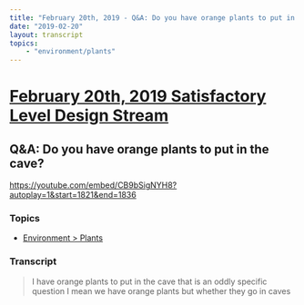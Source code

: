 ```yaml
---
title: "February 20th, 2019 - Q&A: Do you have orange plants to put in the cave?"
date: "2019-02-20"
layout: transcript
topics: 
    - "environment/plants"
---
```

# [February 20th, 2019 Satisfactory Level Design Stream](../2019-02-20.md)
## Q&A: Do you have orange plants to put in the cave?
https://youtube.com/embed/CB9bSigNYH8?autoplay=1&start=1821&end=1836
### Topics
* [Environment > Plants](../topics/environment/plants.md)

### Transcript

> I have orange plants to put in the cave
> that is an oddly specific question I
> mean we have orange plants but whether
> they go in caves
